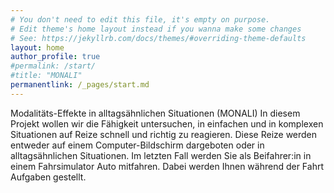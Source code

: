 ```yaml
---
# You don't need to edit this file, it's empty on purpose.
# Edit theme's home layout instead if you wanna make some changes
# See: https://jekyllrb.com/docs/themes/#overriding-theme-defaults
layout: home
author_profile: true
#permalink: /start/
#title: "MONALI"
permanentlink: /_pages/start.md
---
```


Modalitäts-Effekte in alltagsähnlichen Situationen (MONALI)
In diesem Projekt wollen wir die Fähigkeit untersuchen, in einfachen und in komplexen Situationen auf Reize schnell und richtig zu reagieren. 
Diese Reize werden entweder auf einem Computer-Bildschirm dargeboten oder in alltagsähnlichen Situationen. 
Im letzten Fall werden Sie als Beifahrer:in in einem Fahrsimulator Auto mitfahren. 
Dabei werden Ihnen während der Fahrt Aufgaben gestellt. 
